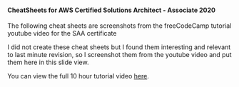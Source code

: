 #### CheatSheets for AWS Certified Solutions Architect - Associate 2020

The following cheat sheets are screenshots from the freeCodeCamp tutorial youtube video for the SAA certificate</p>

I did not create these cheat sheets but I found them interesting and relevant to last minute revision, so I screenshot them from the youtube video and put them here in this slide view.

You can view the full 10 hour tutorial video [here]("https://www.youtube.com/watch?v=Ia-UEYYR44s&ab_channel=freeCodeCamp.org").